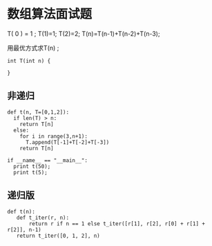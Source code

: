 # 数组算法面试题

T( 0 ) = 1 ; 
T(1)=1;
T(2)=2;
T(n)=T(n-1)+T(n-2)+T(n-3);

用最优方式求T(n) ;

```
int T(int n) {

}
```

## 非递归

```
def t(n, T=[0,1,2]):
  if len(T) > n: 
    return T[n]
  else:
    for i in range(3,n+1):
      T.append(T[-1]+T[-2]+T[-3])
    return T[n]
 
if __name__ == "__main__":
  print t(50);
  print t(5);
```

## 递归版

```
def t(n):
   def t_iter(r, n):
       return r if n == 1 else t_iter([r[1], r[2], r[0] + r[1] + r[2]], n-1)
   return t_iter([0, 1, 2], n)
```


